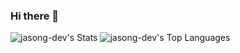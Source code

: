 ### Hi there 👋

<!--
**jasong-dev/jasong-dev** is a ✨ _special_ ✨ repository because its `README.md` (this file) appears on your GitHub profile.

Here are some ideas to get you started:

- 🔭 I’m currently working on ...
- 🌱 I’m currently learning ...
- 👯 I’m looking to collaborate on ...
- 🤔 I’m looking for help with ...
- 💬 Ask me about ...
- 📫 How to reach me: ...
- 😄 Pronouns: ...
- ⚡ Fun fact: ...
-->

![jasong-dev's Stats](https://github-readme-stats.vercel.app/api?username=jasong-dev&theme=dark&show_icons=true&hide_border=true&count_private=true)
![jasong-dev's Top Languages](https://github-readme-stats.vercel.app/api/top-langs/?username=jasong-dev&theme=dark&show_icons=true&hide_border=true&layout=compact)
